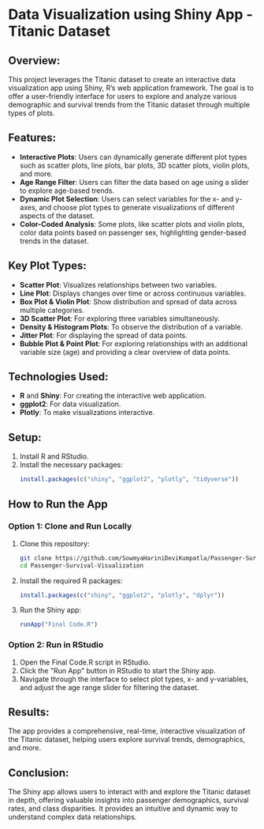 # Data Visualization using Shiny App - Titanic Dataset

## Overview:
This project leverages the Titanic dataset to create an interactive data visualization app using Shiny, R’s web application framework. The goal is to offer a user-friendly interface for users to explore and analyze various demographic and survival trends from the Titanic dataset through multiple types of plots. 

## Features:
- **Interactive Plots**: Users can dynamically generate different plot types such as scatter plots, line plots, bar plots, 3D scatter plots, violin plots, and more.
- **Age Range Filter**: Users can filter the data based on age using a slider to explore age-based trends.
- **Dynamic Plot Selection**: Users can select variables for the x- and y-axes, and choose plot types to generate visualizations of different aspects of the dataset.
- **Color-Coded Analysis**: Some plots, like scatter plots and violin plots, color data points based on passenger sex, highlighting gender-based trends in the dataset.

## Key Plot Types:
- **Scatter Plot**: Visualizes relationships between two variables.
- **Line Plot**: Displays changes over time or across continuous variables.
- **Box Plot & Violin Plot**: Show distribution and spread of data across multiple categories.
- **3D Scatter Plot**: For exploring three variables simultaneously.
- **Density & Histogram Plots**: To observe the distribution of a variable.
- **Jitter Plot**: For displaying the spread of data points.
- **Bubble Plot & Point Plot**: For exploring relationships with an additional variable size (age) and providing a clear overview of data points.

## Technologies Used:
- **R** and **Shiny**: For creating the interactive web application.
- **ggplot2**: For data visualization.
- **Plotly**: To make visualizations interactive.

## Setup:
1. Install R and RStudio.
2. Install the necessary packages:
   ```r
   install.packages(c("shiny", "ggplot2", "plotly", "tidyverse"))


## How to Run the App
### Option 1: Clone and Run Locally
1. Clone this repository:
   ```sh
   git clone https://github.com/SowmyaHariniDeviKumpatla/Passenger-Survival-Visualization.git
   cd Passenger-Survival-Visualization
2. Install the required R packages:
   ```r
   install.packages(c("shiny", "ggplot2", "plotly", "dplyr"))
3. Run the Shiny app:
   ```r
   runApp("Final Code.R")
### Option 2: Run in RStudio
1. Open the Final Code.R script in RStudio.
2. Click the "Run App" button in RStudio to start the Shiny app.
3. Navigate through the interface to select plot types, x- and y-variables, and adjust the age range slider for filtering the dataset.

## Results:
The app provides a comprehensive, real-time, interactive visualization of the Titanic dataset, helping users explore survival trends, demographics, and more.

## Conclusion:
The Shiny app allows users to interact with and explore the Titanic dataset in depth, offering valuable insights into passenger demographics, survival rates, and class disparities. It provides an intuitive and dynamic way to understand complex data relationships.
